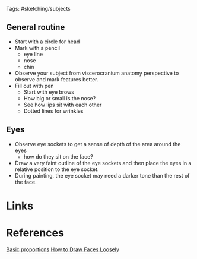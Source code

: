 Tags: #sketching/subjects 

## General routine
- Start with a circle for head
- Mark with a pencil
	- eye line
	- nose
	- chin
- Observe your subject from viscerocranium anatomy perspective to observe and mark features better.
- Fill out with pen
	- Start with eye brows
	- How big or small is the nose?
	- See how lips sit with each other
	- Dotted lines for wrinkles

## Eyes
- Observe eye sockets to get a sense of depth of the area around the eyes 
	- how do they sit on the face?
- Draw a very faint outline of the eye sockets and then place the eyes in a relative position to the eye socket.
- During painting, the eye socket may need a darker tone than the rest of the face.

# Links


# References
[Basic proportions](https://www.domestika.org/en/courses/1068-watercolor-portrait-sketchbook/units/3997-materials-and-proportions#course_lesson_12514)
[How to Draw Faces Loosely](https://www.youtube.com/watch?v=C2E5mDIEqCs)
